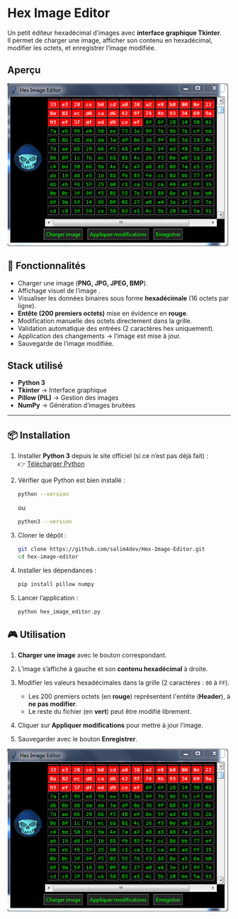 
#  Hex Image Editor

Un petit éditeur hexadécimal d’images avec **interface graphique Tkinter**.  
Il permet de charger une image, afficher son contenu en hexadécimal, modifier les octets, et enregistrer l’image modifiée.

##  Aperçu
![Capture d'écran du projet](heximgeditor.PNG)

## 🚀 Fonctionnalités

- Charger une image (**PNG, JPG, JPEG, BMP**).
- Affichage visuel de l’image .
- Visualiser les données binaires sous forme **hexadécimale** (16 octets par ligne).
- **Entête (200 premiers octets)** mise en évidence en **rouge**.
- Modification manuelle des octets directement dans la grille.
- Validation automatique des entrées (2 caractères hex uniquement).
- Application des changements → l’image est mise à jour.
- Sauvegarde de l’image modifiée.


## Stack utilisé

- **Python 3**
- **Tkinter** → Interface graphique
- **Pillow (PIL)** → Gestion des images
- **NumPy** → Génération d’images bruitées

---
## 📦 Installation

1. Installer **Python 3** depuis le site officiel (si ce n’est pas déjà fait) :  
   👉 [Télécharger Python](https://www.python.org/downloads/)

2. Vérifier que Python est bien installé :  
   ```bash
   python --version
   ```
   ou 
   ```bash
   python3 --version
   ```
   
3. Cloner le dépôt :
   ```bash
   git clone https://github.com/salim4dev/Hex-Image-Editor.git
   cd hex-image-editor
   ```
4. Installer les dépendances :
   ```bash
   pip install pillow numpy
   ```
5. Lancer l’application :
   ```bash
   python hex_image_editor.py
   ```



## 🎮 Utilisation

1. **Charger une image** avec le bouton correspondant.

2. L’image s’affiche à gauche et son **contenu hexadécimal** à droite.

3. Modifier les valeurs hexadécimales dans la grille (2 caractères : `00` à `FF`).

   - Les 200 premiers octets (en **rouge**) représentent l'entête (**Header**), à **ne pas modifier**.
   - Le reste du fichier (en **vert**) peut être modifié librement.

1. Cliquer sur **Appliquer modifications** pour mettre à jour l’image.

2. Sauvegarder avec le bouton **Enregistrer**.

![Capture d'écran du projet](heximgeditor.PNG)
